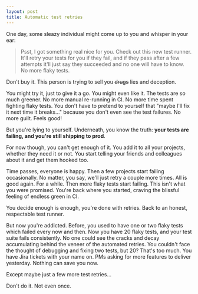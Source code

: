 ```yaml
---
layout: post
title: Automatic test retries
---
```


One day, some sleazy individual might come up to you and whisper in your ear:

> Psst, I got something real nice for you. Check out this new test runner. It'll retry your tests for you if they fail, and if they pass after a few attempts it'll just say they succeeded and no one will have to know. No more flaky tests.

Don't buy it. This person is trying to sell you ~~drugs~~ lies and deception.

You might try it, just to give it a go. You might even like it. The tests are so much greener. No more manual re-running in CI. No more time spent fighting flaky tests. You don't have to pretend to yourself that "maybe I'll fix it next time it breaks..." because you don't even see the test failures. No more guilt. Feels good!

But you're lying to yourself. Underneath, you know the truth: **your tests are failing, and you're still shipping to prod**.

For now though, you can't get enough of it. You add it to all your projects, whether they need it or not. You start telling your friends and colleagues about it and get them hooked too.

Time passes, everyone is happy. Then a few projects start failing occasionally. No matter, you say, we'll just retry a couple more times. All is good again. For a while. Then more flaky tests start failing. This isn't what you were promised. You're back where you started, craving the blissful feeling of endless green in CI.

You decide enough is enough, you're done with retries. Back to an honest, respectable test runner.

But now you're addicted. Before, you used to have one or two flaky tests which failed every now and then. Now you have 20 flaky tests, and your test suite fails consistently. No one could see the cracks and decay accumulating behind the veneer of the automated retries. You couldn't face the thought of debugging and fixing two tests, but 20? That's too much. You have Jira tickets with your name on. PMs asking for more features to deliver yesterday. Nothing can save you now.

Except maybe just a few more test retries...

Don't do it. Not even once.
